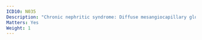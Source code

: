 ```yaml
---
ICD10: N035
Description: "Chronic nephritic syndrome: Diffuse mesangiocapillary glomerulonephritis"
Matters: Yes
Weight: 1
---
```


